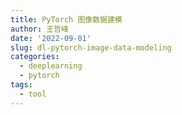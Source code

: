```yaml
---
title: PyTorch 图像数据建模
author: 王哲峰
date: '2022-09-01'
slug: dl-pytorch-image-data-modeling
categories:
  - deeplearning
  - pytorch
tags:
  - tool
---
```

